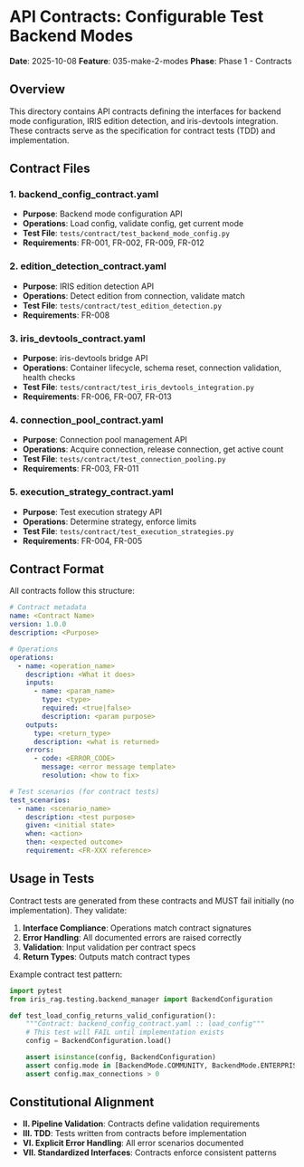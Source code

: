 # API Contracts: Configurable Test Backend Modes

**Date**: 2025-10-08
**Feature**: 035-make-2-modes
**Phase**: Phase 1 - Contracts

## Overview

This directory contains API contracts defining the interfaces for backend mode configuration, IRIS edition detection, and iris-devtools integration. These contracts serve as the specification for contract tests (TDD) and implementation.

## Contract Files

### 1. backend_config_contract.yaml
- **Purpose**: Backend mode configuration API
- **Operations**: Load config, validate config, get current mode
- **Test File**: `tests/contract/test_backend_mode_config.py`
- **Requirements**: FR-001, FR-002, FR-009, FR-012

### 2. edition_detection_contract.yaml
- **Purpose**: IRIS edition detection API
- **Operations**: Detect edition from connection, validate match
- **Test File**: `tests/contract/test_edition_detection.py`
- **Requirements**: FR-008

### 3. iris_devtools_contract.yaml
- **Purpose**: iris-devtools bridge API
- **Operations**: Container lifecycle, schema reset, connection validation, health checks
- **Test File**: `tests/contract/test_iris_devtools_integration.py`
- **Requirements**: FR-006, FR-007, FR-013

### 4. connection_pool_contract.yaml
- **Purpose**: Connection pool management API
- **Operations**: Acquire connection, release connection, get active count
- **Test File**: `tests/contract/test_connection_pooling.py`
- **Requirements**: FR-003, FR-011

### 5. execution_strategy_contract.yaml
- **Purpose**: Test execution strategy API
- **Operations**: Determine strategy, enforce limits
- **Test File**: `tests/contract/test_execution_strategies.py`
- **Requirements**: FR-004, FR-005

## Contract Format

All contracts follow this structure:

```yaml
# Contract metadata
name: <Contract Name>
version: 1.0.0
description: <Purpose>

# Operations
operations:
  - name: <operation_name>
    description: <What it does>
    inputs:
      - name: <param_name>
        type: <type>
        required: <true|false>
        description: <param purpose>
    outputs:
      type: <return_type>
      description: <what is returned>
    errors:
      - code: <ERROR_CODE>
        message: <error message template>
        resolution: <how to fix>

# Test scenarios (for contract tests)
test_scenarios:
  - name: <scenario_name>
    description: <test purpose>
    given: <initial state>
    when: <action>
    then: <expected outcome>
    requirement: <FR-XXX reference>
```

## Usage in Tests

Contract tests are generated from these contracts and MUST fail initially (no implementation). They validate:

1. **Interface Compliance**: Operations match contract signatures
2. **Error Handling**: All documented errors are raised correctly
3. **Validation**: Input validation per contract specs
4. **Return Types**: Outputs match contract types

Example contract test pattern:

```python
import pytest
from iris_rag.testing.backend_manager import BackendConfiguration

def test_load_config_returns_valid_configuration():
    """Contract: backend_config_contract.yaml :: load_config"""
    # This test will FAIL until implementation exists
    config = BackendConfiguration.load()

    assert isinstance(config, BackendConfiguration)
    assert config.mode in [BackendMode.COMMUNITY, BackendMode.ENTERPRISE]
    assert config.max_connections > 0
```

## Constitutional Alignment

- **II. Pipeline Validation**: Contracts define validation requirements
- **III. TDD**: Tests written from contracts before implementation
- **VI. Explicit Error Handling**: All error scenarios documented
- **VII. Standardized Interfaces**: Contracts enforce consistent patterns
